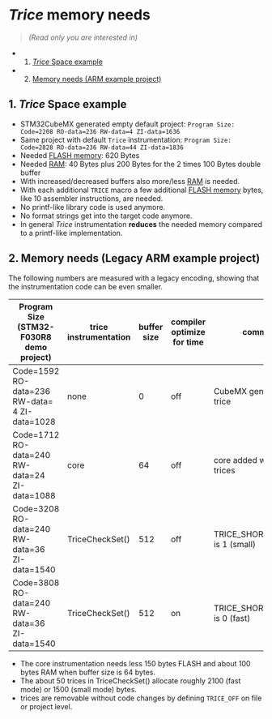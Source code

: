 # *Trice* memory needs

> _(Read only you are interested in)_

<!-- vscode-markdown-toc -->
* 1. [*Trice* Space example](#TriceSpaceexample)
* 2. [Memory needs (ARM example project)](#MemoryneedsARMexampleproject)

<!-- vscode-markdown-toc-config
	numbering=true
	autoSave=true
	/vscode-markdown-toc-config -->
<!-- /vscode-markdown-toc -->
##  1. <a name='TriceSpaceexample'></a>*Trice* Space example

- STM32CubeMX generated empty default project: `Program Size: Code=2208 RO-data=236 RW-data=4 ZI-data=1636`  
- Same project with default `Trice` instrumentation: `Program Size: Code=2828 RO-data=236 RW-data=44 ZI-data=1836`
- Needed [FLASH memory](https://en.wikipedia.org/wiki/Flash_memory): 620 Bytes
- Needed [RAM](https://en.wikipedia.org/wiki/Random-access_memory): 40 Bytes plus 200 Bytes for the 2 times 100 Bytes double buffer
- With increased/decreased buffers also more/less [RAM](https://en.wikipedia.org/wiki/Random-access_memory) is needed.
- With each additional `TRICE` macro a few additional [FLASH memory](https://en.wikipedia.org/wiki/Flash_memory) bytes, like 10 assembler instructions, are needed.
- No printf-like library code is used anymore.
- No format strings get into the target code anymore.
- In general *Trice* instrumentation **reduces** the needed memory compared to a printf-like implementation.

##  2. <a name='MemoryneedsARMexampleproject'></a>Memory needs (Legacy ARM example project)

The following numbers are measured with a legacy encoding, showing that the instrumentation code can be even smaller.

Program Size (STM32-F030R8 demo project)     |trice instrumentation|buffer size|compiler optimize for time| comment
---------------------------------------------|------------------------|-----------|-------------------------|-----------------------------
Code=1592 RO-data=236 RW-data= 4 ZI-data=1028|        none            |        0  |         off             | CubeMX generated, no trice
Code=1712 RO-data=240 RW-data=24 ZI-data=1088|        core            |       64  |         off             | core added without trices
Code=3208 RO-data=240 RW-data=36 ZI-data=1540|    TriceCheckSet()     |      512  |         off             | TRICE_SHORT_MEMORY is 1 (small)
Code=3808 RO-data=240 RW-data=36 ZI-data=1540|    TriceCheckSet()     |      512  |         on              | TRICE_SHORT_MEMORY is 0 (fast)

* The core instrumentation needs less 150 bytes FLASH and about 100 bytes RAM when buffer size is 64 bytes.
* The about 50 trices in TriceCheckSet() allocate roughly 2100 (fast mode) or 1500 (small mode) bytes.
* trices are removable without code changes by defining `TRICE_OFF` on file or project level.

